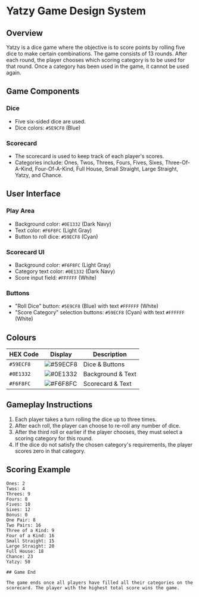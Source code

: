 # Yatzy Game Design System

## Overview
Yatzy is a dice game where the objective is to score points by rolling five dice to make certain combinations. The game consists of 13 rounds. After each round, the player chooses which scoring category is to be used for that round. Once a category has been used in the game, it cannot be used again.

## Game Components

### Dice
- Five six-sided dice are used.
- Dice colors: `#5E9CF8` (Blue)

### Scorecard
- The scorecard is used to keep track of each player's scores.
- Categories include: Ones, Twos, Threes, Fours, Fives, Sixes, Three-Of-A-Kind, Four-Of-A-Kind, Full House, Small Straight, Large Straight, Yatzy, and Chance.

## User Interface

### Play Area
- Background color: `#0E1332` (Dark Navy)
- Text color: `#F6F8FC` (Light Gray)
- Button to roll dice: `#59ECF8` (Cyan)

### Scorecard UI
- Background color: `#F6F8FC` (Light Gray)
- Category text color: `#0E1332` (Dark Navy)
- Score input field: `#FFFFFF` (White)

### Buttons
- "Roll Dice" button: `#5E9CF8` (Blue) with text `#FFFFFF` (White)
- "Score Category" selection buttons: `#59ECF8` (Cyan) with text `#FFFFFF` (White)

## Colours

| HEX Code  | Display                                                                 | Description       |
|-----------|-------------------------------------------------------------------------|-------------------|
| `#59ECF8` | ![#59ECF8](https://via.placeholder.com/15/59ECF8/59ECF8.png)             | Dice & Buttons    |
| `#0E1332` | ![#0E1332](https://via.placeholder.com/15/0E1332/0E1332.png)             | Background & Text |
| `#F6F8FC` | ![#F6F8FC](https://via.placeholder.com/15/F6F8FC/F6F8FC.png)             | Scorecard & Text  |

## Gameplay Instructions

1. Each player takes a turn rolling the dice up to three times.
2. After each roll, the player can choose to re-roll any number of dice.
3. After the third roll or earlier if the player chooses, they must select a scoring category for this round.
4. If the dice do not satisfy the chosen category's requirements, the player scores zero in that category.

## Scoring Example

```plaintext
Ones: 2
Twos: 4
Threes: 9
Fours: 8
Fives: 10
Sixes: 12
Bonus: 0
One Pair: 8
Two Pairs: 16
Three of a Kind: 9
Four of a Kind: 16
Small Straight: 15
Large Straight: 20
Full House: 18
Chance: 23
Yatzy: 50

## Game End

The game ends once all players have filled all their categories on the scorecard. The player with the highest total score wins the game.
